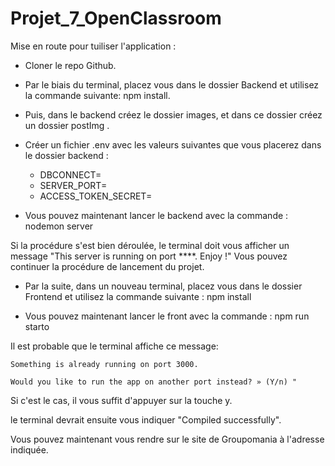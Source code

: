 # Projet_7_OpenClassroom

Mise en route pour tuiliser l'application :

* Cloner le repo Github.

* Par le biais du terminal, placez vous dans le dossier Backend et utilisez la commande suivante: npm install.

* Puis, dans le backend créez le dossier images, et dans ce dossier créez un dossier postImg  .

* Créer un fichier .env avec les valeurs suivantes que vous placerez dans le dossier backend : 

    * DBCONNECT=
    * SERVER_PORT=
    * ACCESS_TOKEN_SECRET=


* Vous pouvez maintenant lancer le backend avec la commande : nodemon server

Si la procédure s'est bien déroulée, le terminal doit vous afficher un message "This server is running on port ****. Enjoy !"
Vous pouvez continuer la procédure de lancement du projet.

* Par la suite, dans un nouveau terminal, placez vous dans le dossier Frontend et utilisez la commande suivante : npm install
 
* Vous pouvez maintenant lancer le front avec la commande : npm run starto

Il est probable que le terminal affiche ce message:

    Something is already running on port 3000.

    Would you like to run the app on another port instead? » (Y/n) "

Si c'est le cas, il vous suffit d'appuyer sur la touche y.

le terminal devrait ensuite vous indiquer "Compiled successfully".

Vous pouvez maintenant vous rendre sur le site de Groupomania à l'adresse indiquée.


